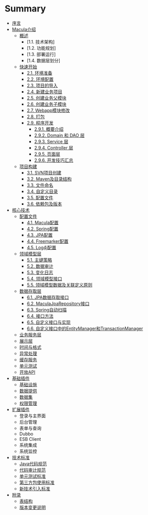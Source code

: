 # Summary

* [序言](README.md)
* [Macula介绍](chapter1/chapter1.md)
   * [概述](chapter1/01_Introduction.md)
        * [1.1. 技术架构]
        * [1.2. 功能规划]
        * [1.3. 部署运行]
        * [1.4. 数据层划分]
   * [快速开始](chapter1/02_Quick_Start.md)
        * [2.1. 环境准备](chapter1/2-1.md)
        * [2.2. 环境配置](chapter1/2-2.md)
        * [2.3. 项目的导入](chapter1/2-3.md)
        * [2.4. 新建业务项目](chapter1/2-4.md)
        * [2.5. 创建业务父模块](chapter1/2-5.md)
        * [2.6. 创建业务子模块](chapter1/2-6.md)
        * [2.7. Webapp模块修改](chapter1/2-7.md)
        * [2.8. 打包](chapter1/2-8.md)
        * [2.9. 程序开发](chapter1/2-9.md)
            * [2.9.1. 概要介绍](chapter1/2-9-1.md)
            * [2.9.2. Domain 和 DAO 层](chapter1/2-9-2.md)
            * [2.9.3. Service 层](chapter1/2-9-3.md)
            * [2.9.4. Controller 层](chapter1/2-9-4.md)
            * [2.9.5. 页面层](chapter1/2-9-5.md)
            * [2.9.6. 开发技巧汇总](chapter1/2-9-6.md)
   * [项目构建](chapter1/03_Project_Building.md)
        * [3.1. SVN项目创建](chapter1/3-1.md)
        * [3.2. Maven及目录结构](chapter1/3-2.md)
        * [3.3. 文件命名](chapter1/3-3.md)
        * [3.4. 自定义目录](chapter1/3-4.md)
        * [3.5. 配置文件](chapter1/3-5.md)
        * [3.6. 依赖包及版本](chapter1/3-6.md)
* [核心技术](chapter2/chapter2.md)
   * [配置文件](chapter2/01_Configuration.md)
        * [4.1. Macula配置](chapter2/4-1.md)
        * [4.2. Spring配置](chapter2/4-2.md)
        * [4.3. JPA配置](chapter2/4-3.md)
        * [4.4. Freemarker配置](chapter2/4-4.md)
        * [4.5. Log4j配置](chapter2/4-5.md)
   * [领域模型层](chapter2/02_Domain.md)
        * [5.1. 主键策略](chapter2/5-1.md)
        * [5.2. 数据审计](chapter2/5-2.md)
        * [5.3. 变化日志](chapter2/5-3.md)
        * [5.4. 领域模型接口](chapter2/5-4.md)
        * [5.5. 领域模型数据及关联定义原则](chapter2/5-5.md)
   * [数据存取层](chapter2/03_Repository.md)
        * [6.1. JPA数据存取接口](chapter2/6-1.md)
        * [6.2. MaculaJpaRepository接口](chapter2/6-2.md)
        * [6.3. Spring自动扫描](chapter2/6-3.md)
        * [6.4. 接口方法](chapter2/6-4.md)
        * [6.5. 自定义接口与实现](chapter2/6-5.md)
        * [6.6. 自定义接口中的EntityManager和TransactionManager](chapter2/6-6.md)
   * [业务服务层](chapter2/04_Service.md)
   * [展示层](chapter2/05_Controller.md)
   * [时间与格式](chapter2/06_Timezone.md)
   * [异常处理](chapter2/07_Exception.md)
   * [缓存服务](chapter2/08_Cache.md)
   * [单元测试](chapter2/09_JUnit.md)
   * [开放API](chapter2/10_OpenApi.md)
* [基础插件](chapter3/chapter3.md)
   * [基础设施](chapter3/01_Plugins-Infrastructure.md)
   * [数据提供](chapter3/02_Plugins_Data.md)
   * [数据集](chapter3/03_Plugins_DataSet.md)
   * [权限管理](chapter3/04_Plugins_Security.md)
* [扩展插件](chapter4/chapter4.md)
   * 登录与主界面
   * 后台管理
   * 表单与查询
   * Dubbo
   * ESB Client
   * 系统集成
   * 系统监控
* [技术标准](chapter5/chapter5.md)
   * [Java代码规范](chapter5/01_Standard_Code.md)
   * [代码审计规范](chapter5/02_Standard_Check.md)
   * [单元测试标准](chapter5/03_Standard_JUnit.md)
   * [第三方包使用标准](chapter5/04_Standard_Library.md)
   * [新技术引入标准](chapter5/05_Standard_Import.md)
* [附录](chapter6/chapter6.md)
   * [表结构](chapter6/01_Tables.md)
   * [版本变更说明](chapter6/Upgrade.md)

